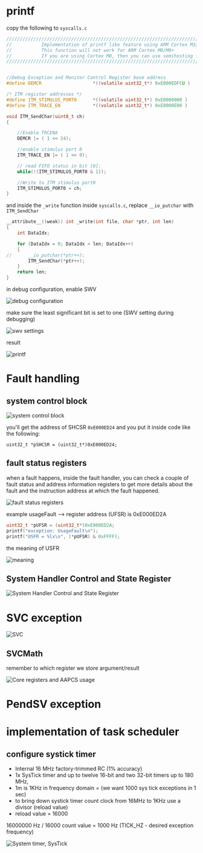 # printf

copy the following to `syscalls.c`

```c
/////////////////////////////////////////////////////////////////////////////////////////////////////////
//           Implementation of printf like feature using ARM Cortex M3/M4/ ITM functionality
//           This function will not work for ARM Cortex M0/M0+
//           If you are using Cortex M0, then you can use semihosting feature of openOCD
/////////////////////////////////////////////////////////////////////////////////////////////////////////


//Debug Exception and Monitor Control Register base address
#define DEMCR                   *((volatile uint32_t*) 0xE000EDFCU )

/* ITM register addresses */
#define ITM_STIMULUS_PORT0   	*((volatile uint32_t*) 0xE0000000 )
#define ITM_TRACE_EN          	*((volatile uint32_t*) 0xE0000E00 )

void ITM_SendChar(uint8_t ch)
{

	//Enable TRCENA
	DEMCR |= ( 1 << 24);

	//enable stimulus port 0
	ITM_TRACE_EN |= ( 1 << 0);

	// read FIFO status in bit [0]:
	while(!(ITM_STIMULUS_PORT0 & 1));

	//Write to ITM stimulus port0
	ITM_STIMULUS_PORT0 = ch;
}
```

and inside the `_write` function inside `syscalls.c`, replace `__io_putchar` with `ITM_SendChar`

```c
__attribute__((weak)) int _write(int file, char *ptr, int len)
{
	int DataIdx;

	for (DataIdx = 0; DataIdx < len; DataIdx++)
	{
//		__io_putchar(*ptr++);
		ITM_SendChar(*ptr++);
	}
	return len;
}
```

in debug configuration, enable SWV

![debug configuration](../images/Screenshot_2022-11-01_23-11-55.png)

make sure the least significant bit is set to one (SWV setting during debugging)

![swv settings](../images/Screenshot_2022-11-02_21-40-44.png)

result

![printf](../images/Screenshot_2022-11-01_23-13-33.png)

# Fault handling

## system control block

![system control block](../images/Screenshot_2022-11-01_22-29-49.png)

you'll get the address of SHCSR `0xE000ED24` and you put it inside code like the following:

```shell
uint32_t *pSHCSR = (uint32_t*)0xE000ED24;
```

## fault status registers

when a fault happens, inside the fault handler, you can check a couple of fault status and address information registers to get more details about the fault and the instruction address at which the fault happened.

![fault status registers](../images/Screenshot_2022-11-01_22-27-16.png)

example usageFault --> register address (UFSR) is 0xE000ED2A

```c
uint32_t *pUFSR = (uint32_t*)0xE000ED2A;
printf("exception: UsageFault\n");
printf("USFR = %lx\n", (*pUFSR) & 0xFFFF);
```

the meaning of USFR

![meaning](../images/Screenshot_2022-11-01_23-38-27.png)

## System Handler Control and State Register

![System Handler Control and State Register](../images/Screenshot_2022-11-01_22-27-48.png)

# SVC exception

![SVC](../images/Screenshot_2022-11-02_21-37-00.png)

## SVCMath

remember to which register we store argument/result

![Core registers and AAPCS usage](../images/Screenshot_2022-10-28_22-05-24.png)

# PendSV exception

# implementation of task scheduler

## configure systick timer

- Internal 16 MHz factory-trimmed RC (1% accuracy)
- 1x SysTick timer and up to twelve 16-bit and two 32-bit timers up to 180 MHz,
- 1m is 1KHz in frequency domain = (we want 1000 sys tick exceptions in 1 sec)
- to bring down systick timer count clock from 16MHz to 1KHz use a divisor (reload value)
- reload value = 16000

16000000 Hz / 16000 count value = 1000 Hz (TICK_HZ - desired exception frequency)

![System timer, SysTick](../images/Screenshot_2022-11-03_23-59-53.png)
